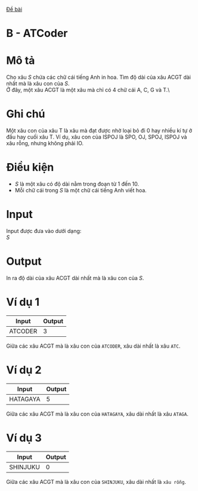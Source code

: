 [Đề bài](https://atcoder.jp/contests/ABC122/tasks/abc122_b)
# B - ATCoder
# Mô tả
Cho xâu $S$ chứa các chữ cái tiếng Anh in hoa. Tìm độ dài của xâu ACGT dài nhất mà là xâu con của $S$.\
Ở đây, một xâu ACGT là một xâu mà chỉ có 4 chữ cái A, C, G và T.\
# Ghi chú
Một xâu con của xâu T là xâu mà đạt được nhờ loại bỏ đi 0 hay nhiều kí tự ở đầu hay cuối xâu T.
Ví dụ, xâu con của ISPOJ là SPO, OJ, SPOJ, ISPOJ và xâu rỗng, nhưng không phải IO.
# Điều kiện
* $S$ là một xâu có độ dài nằm trong đoạn từ 1 đến 10.
* Mỗi chữ cái trong $S$ là một chữ cái tiếng Anh viết hoa.
# Input
Input được đưa vào dưới dạng:\
$S$
# Output
In ra độ dài của xâu ACGT dài nhất mà là xâu con của $S$.
# Ví dụ 1
Input|Output
-|-
ATCODER|3

Giữa các xâu ACGT mà là xâu con của `ATCODER`, xâu dài nhất là xâu `ATC`.
# Ví dụ 2
Input|Output
-|-
HATAGAYA|5

Giữa các xâu ACGT mà là xâu con của `HATAGAYA`, xâu dài nhất là xâu `ATAGA`.
# Ví dụ 3
Input|Output
-|-
SHINJUKU|0

Giữa các xâu ACGT mà là xâu con của `SHINJUKU`, xâu dài nhất là `xâu rỗng`.
